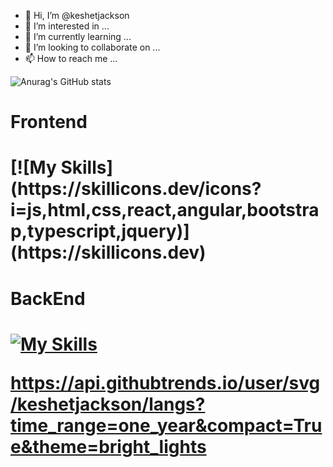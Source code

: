 - 👋 Hi, I’m @keshetjackson
- 👀 I’m interested in ...
- 🌱 I’m currently learning ...
- 💞️ I’m looking to collaborate on ...
- 📫 How to reach me ...


![Anurag's GitHub stats](https://github-readme-stats.vercel.app/api?username=keshetjackson&show_icons=true&theme=tokyonight)
<h1>Frontend</h1>
<h1>
[![My Skills](https://skillicons.dev/icons?i=js,html,css,react,angular,bootstrap,typescript,jquery)](https://skillicons.dev)
<h1>BackEnd</h1>
<h1>

[![My Skills](https://skillicons.dev/icons?i=azure,csharp&perline=3)](https://skillicons.dev)

https://api.githubtrends.io/user/svg/keshetjackson/langs?time_range=one_year&compact=True&theme=bright_lights
